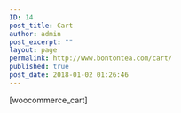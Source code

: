 ```yaml
---
ID: 14
post_title: Cart
author: admin
post_excerpt: ""
layout: page
permalink: http://www.bontontea.com/cart/
published: true
post_date: 2018-01-02 01:26:46
---
```

[woocommerce_cart]